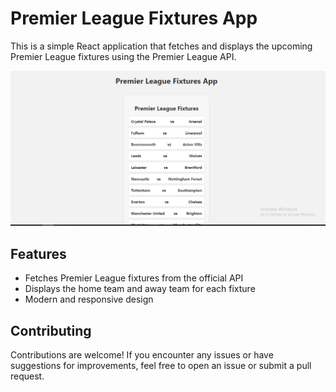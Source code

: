 # Premier League Fixtures App

This is a simple React application that fetches and displays the upcoming Premier League fixtures using the Premier League API.

![App Screenshot](Capture.PNG)

## Features

- Fetches Premier League fixtures from the official API
- Displays the home team and away team for each fixture
- Modern and responsive design

## Contributing

Contributions are welcome! If you encounter any issues or have suggestions for improvements, feel free to open an issue or submit a pull request.
